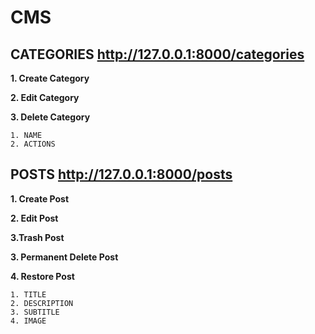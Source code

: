# CMS #

**CATEGORIES** http://127.0.0.1:8000/categories
-----------------------------------------------

**1. Create Category**

**2. Edit Category**

**3. Delete Category**

```
1. NAME
2. ACTIONS
```

**POSTS** http://127.0.0.1:8000/posts
-------------------------------------


**1. Create Post**

**2. Edit Post**

**3.Trash Post**

**3. Permanent Delete Post**

**4. Restore Post**

```
1. TITLE
2. DESCRIPTION
3. SUBTITLE
4. IMAGE
```
